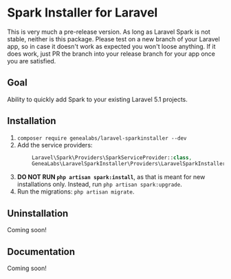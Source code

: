 # Spark Installer for Laravel
This is very much a pre-release version. As long as Laravel Spark is not stable, neither is this package. Please test 
 on a new branch of your Laravel app, so in case it doesn't work as expected you won't loose anything. If it does work,
 just PR the branch into your release branch for your app once you are satisfied.
 
## Goal
Ability to quickly add Spark to your existing Laravel 5.1 projects.

## Installation
1. `composer require genealabs/laravel-sparkinstaller --dev`
2. Add the service providers:
  ```php
          Laravel\Spark\Providers\SparkServiceProvider::class,
          GeneaLabs\LaravelSparkInstaller\Providers\LaravelSparkInstallerServiceProvider::class,
  ```
  
3. **DO NOT RUN `php artisan spark:install`**, as that is meant for new installations only. Instead, run `php artisan spark:upgrade`.
4. Run the migrations: `php artisan migrate`.

## Uninstallation
Coming soon!

## Documentation
Coming soon!
